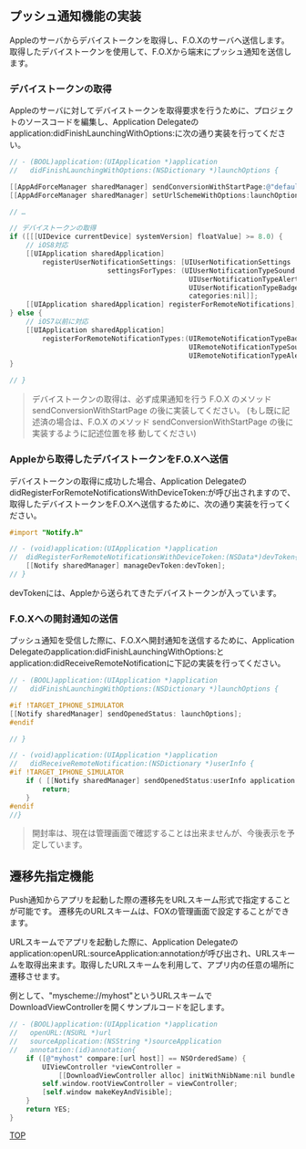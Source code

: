 ## プッシュ通知機能の実装
Appleのサーバからデバイストークンを取得し、F.O.Xのサーバへ送信します。取得したデバイストークンを使用して、F.O.Xから端末にプッシュ通知を送信します。


### デバイストークンの取得

Appleのサーバに対してデバイストークンを取得要求を行うために、プロジェクトのソースコードを編集し、Application Delegateのapplication:didFinishLaunchingWithOptions:に次の通り実装を行ってください。


```objectivec
// - (BOOL)application:(UIApplication *)application
//   didFinishLaunchingWithOptions:(NSDictionary *)launchOptions {

[[AppAdForceManager sharedManager] sendConversionWithStartPage:@"default"];
[[AppAdForceManager sharedManager] setUrlSchemeWithOptions:launchOptions];

// …

// デバイストークンの取得
if ([[[UIDevice currentDevice] systemVersion] floatValue] >= 8.0) {	// iOS8対応	[[UIApplication sharedApplication]
		registerUserNotificationSettings: [UIUserNotificationSettings
						settingsForTypes: (UIUserNotificationTypeSound |
											UIUserNotificationTypeAlert |
											UIUserNotificationTypeBadge)
											categories:nil]];
	[[UIApplication sharedApplication] registerForRemoteNotifications];} else {	// iOS7以前に対応	[[UIApplication sharedApplication] 
		registerForRemoteNotificationTypes:(UIRemoteNotificationTypeBadge |
											UIRemoteNotificationTypeSound |
											UIRemoteNotificationTypeAlert)];}

// }
```
> デバイストークンの取得は、必ず成果通知を行う F.O.X のメソッド sendConversionWithStartPage の後に実装してください。 (もし既に記述済の場合は、F.O.X のメソッド sendConversionWithStartPage の後に実装するように記述位置を移 動してください)

### Appleから取得したデバイストークンをF.O.Xへ送信

デバイストークンの取得に成功した場合、Application DelegateのdidRegisterForRemoteNotificationsWithDeviceToken:が呼び出されますので、
取得したデバイストークンをF.O.Xへ送信するために、次の通り実装を行ってください。

```objectivec
#import "Notify.h"

// - (void)application:(UIApplication *)application
//	didRegisterForRemoteNotificationsWithDeviceToken:(NSData*)devToken{
	[[Notify sharedManager] manageDevToken:devToken];
// }
```
devTokenには、Appleから送られてきたデバイストークンが入っています。

### F.O.Xへの開封通知の送信

プッシュ通知を受信した際に、F.O.Xへ開封通知を送信するために、Application Delegateのapplication:didFinishLaunchingWithOptions:とapplication:didReceiveRemoteNotificationに下記の実装を行ってください。


```objectivec
// - (BOOL)application:(UIApplication *)application
//   didFinishLaunchingWithOptions:(NSDictionary *)launchOptions {

#if !TARGET_IPHONE_SIMULATOR
[[Notify sharedManager] sendOpenedStatus: launchOptions];
#endif

// }
```

```objectivec
// - (void)application:(UIApplication *)application
//	 didReceiveRemoteNotification:(NSDictionary *)userInfo {
#if !TARGET_IPHONE_SIMULATOR
	if ( [[Notify sharedManager] sendOpenedStatus:userInfo application:application] ) {		return;
	}
#endif
//}
```

> 開封率は、現在は管理画面で確認することは出来ませんが、今後表示を予定しています。


## 遷移先指定機能

Push通知からアプリを起動した際の遷移先をURLスキーム形式で指定することが可能です。
遷移先のURLスキームは、FOXの管理画面で設定することができます。

URLスキームでアプリを起動した際に、Application Delegateのapplication:openURL:sourceApplication:annotationが呼び出され、URLスキームを取得出来ます。取得したURLスキームを利用して、アプリ内の任意の場所に遷移させます。

例として、"myscheme://myhost"というURLスキームでDownloadViewControllerを開くサンプルコードを記します。

```objectivec
// - (BOOL)application:(UIApplication *)application
//   openURL:(NSURL *)url
//   sourceApplication:(NSString *)sourceApplication
//   annotation:(id)annotation{
	if ([@"myhost" compare:[url host]] == NSOrderedSame) {		UIViewController *viewController =			[[DownloadViewController alloc] initWithNibName:nil bundle:nil];		self.window.rootViewController = viewController;		[self.window makeKeyAndVisible];	}	return YES;}```

[TOP](https://github.com/cyber-z/public_fox_ios_sdk#%E3%81%9D%E3%81%AE%E4%BB%96%E6%A9%9F%E8%83%BD%E3%81%AE%E5%AE%9F%E8%A3%85)


